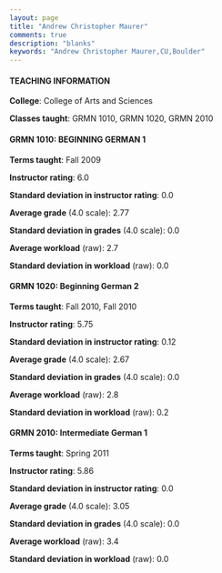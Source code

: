 ```yaml
---
layout: page
title: "Andrew Christopher Maurer" 
comments: true
description: "blanks"
keywords: "Andrew Christopher Maurer,CU,Boulder"
---
```

<head>
<script src="https://ajax.googleapis.com/ajax/libs/jquery/2.1.3/jquery.min.js"></script>
<script src="https://dl.dropboxusercontent.com/s/pc42nxpaw1ea4o9/highcharts.js?dl=0"></script>
<!-- <script src="../assets/js/highcharts.js"></script> -->
<style type="text/css">@font-face {
	font-family: "Bebas Neue";
	src: url(https://www.filehosting.org/file/details/544349/BebasNeue Regular.otf) format("opentype");
	}
	h1.Bebas { 
		font-family: "Bebas Neue", Verdana, Tahoma;
	}
</style>
</head>
	   
#### TEACHING INFORMATION

**College**: College of Arts and Sciences

**Classes taught**: GRMN 1010, GRMN 1020, GRMN 2010

#### GRMN 1010: BEGINNING GERMAN 1

**Terms taught**: Fall 2009

**Instructor rating**: 6.0

**Standard deviation in instructor rating**: 0.0

**Average grade** (4.0 scale): 2.77

**Standard deviation in grades** (4.0 scale): 0.0

**Average workload** (raw): 2.7

**Standard deviation in workload** (raw): 0.0

#### GRMN 1020: Beginning German 2

**Terms taught**: Fall 2010, Fall 2010

**Instructor rating**: 5.75

**Standard deviation in instructor rating**: 0.12

**Average grade** (4.0 scale): 2.67

**Standard deviation in grades** (4.0 scale): 0.0

**Average workload** (raw): 2.8

**Standard deviation in workload** (raw): 0.2

#### GRMN 2010: Intermediate German 1

**Terms taught**: Spring 2011

**Instructor rating**: 5.86

**Standard deviation in instructor rating**: 0.0

**Average grade** (4.0 scale): 3.05

**Standard deviation in grades** (4.0 scale): 0.0

**Average workload** (raw): 3.4

**Standard deviation in workload** (raw): 0.0

